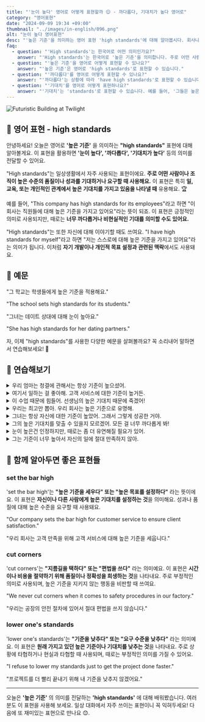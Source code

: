 ```yaml
---
title: "'눈이 높다' 영어로 어떻게 표현할까 😌 - 까다롭다, 기대치가 높다 영어로"
category: "영어표현"
date: "2024-09-09 19:34 +09:00"
thumbnail: "../images/in-english/096.png"
alt: "눈이 높다 영어표현"
desc: "'높은 기준'을 의미하는 영어 표현 'high standards'에 대해 알아봅시다. 회사나 학교에서의 높은 기대치, 개인적인 관계에서의 높은 기준, 자기 개발과 목표 설정에 관련된 상황에서 이 표현을 어떻게 사용하는지 배워봐요. 'The school sets high standards for its students', 'She has high standards for her dating partners' 등의 예문을 통해 실제 사용법을 익혀보세요. 일상 대화에서 자주 사용되는 유용한 표현이니 꼭 마스터하세요!"
faq:
  - question: "'High standards'는 한국어로 어떤 의미인가요?"
    answer: "'High standards'는 한국어로 '높은 기준'을 의미합니다. 주로 어떤 사람이나 조직이 높은 수준의 품질이나 성과를 기대하거나 요구할 때 사용합니다."
  - question: "'높은 기준'을 영어로 어떻게 표현할 수 있나요?"
    answer: "'높은 기준'은 영어로 'high standards'로 표현할 수 있습니다."
  - question: "'까다롭다'를 영어로 어떻게 표현할 수 있나요?"
    answer: "'까다롭다'는 상황에 따라 'have high standards'로 표현할 수 있습니다. 예를 들어, '그는 매우 까다로워'는 'He has very high standards'로 말할 수 있습니다."
  - question: "'기대치'를 영어로 어떻게 표현하나요?"
    answer: "'기대치'는 'standards'로 표현할 수 있습니다. 예를 들어, '그들은 높은 기대치를 가지고 있어'는 'They have high standards'로 말할 수 있습니다."
---
```


![Futuristic Building at Twilight](../images/in-english/096-1.avif)

## 🌟 영어 표현 - high standards

안녕하세요! 오늘은 영어로 **'높은 기준'** 을 의미하는 **"high standards"** 표현에 대해 알아볼게요. 이 표현을 활용하면 **'눈이 높다', '까다롭다', '기대치가 높다'** 등의 의미를 전달할 수 있어요.

"High standards"는 일상생활에서 자주 사용되는 표현이에요. **주로 어떤 사람이나 조직이 높은 수준의 품질이나 성과를 기대하거나 요구할 때 사용해요.** 이 표현은 특히 **일, 교육, 또는 개인적인 관계에서 높은 기대치를 가지고 있음을 나타낼 때** 유용해요. 🏆

예를 들어, "This company has high standards for its employees"라고 하면 "이 회사는 직원들에 대해 높은 기준을 가지고 있어요"라는 뜻이 되죠. 이 표현은 긍정적인 의미로 사용되지만, 때로는 **너무 까다롭거나 비현실적인 기대를 의미할 수도 있어요.**

"High standards"는 또한 자신에 대해 이야기할 때도 쓰여요. "I have high standards for myself"라고 하면 "저는 스스로에 대해 높은 기준을 가지고 있어요"라는 의미가 됩니다. 이처럼 **자기 개발이나 개인적 목표 설정과 관련된 맥락**에서도 사용돼요.

<script async src="https://pagead2.googlesyndication.com/pagead/js/adsbygoogle.js?client=ca-pub-1465612013356152"
     crossorigin="anonymous"></script>
<!-- engple-horizontal-ad -->

<ins class="adsbygoogle"
     style="display:block"
     data-ad-client="ca-pub-1465612013356152"
     data-ad-slot="2106896038"
     data-ad-format="auto"
     data-full-width-responsive="true"></ins>

<script>
     (adsbygoogle = window.adsbygoogle || []).push({});
</script>

## 📖 예문

"그 학교는 학생들에게 높은 기준을 적용해요."

"The school sets high standards for its students."

"그녀는 데이트 상대에 대해 눈이 높아요."

"She has high standards for her dating partners."

자, 이제 "high standards"를 사용한 다양한 예문을 살펴볼까요? 꼭 소리내어 말하면서 연습해보세요! 🚀

## 💬 연습해보기

<details>
<summary>우리 엄마는 청결에 관해서는 항상 기준이 높으셨어.</summary>
<span>My mom has always had high standards <a href="/blog/in-english/269.when-it-comes-to/">when it comes to</a> cleanliness.</span>
</details>

<details>
<summary>여기서 일하는 걸 좋아해. 고객 서비스에 대한 기준이 높거든.</summary>
<span>I love working here because they have such high standards for customer service.</span>
</details>

<details>
<summary>이 수업 때문에 힘들어. 선생님의 높은 기대치 때문에 죽겠어!</summary>
<span>I'm struggling in this class. The teacher's high standards are killing me!</span>
</details>

<details>
<summary>우리는 최고만 뽑아. 우리 회사는 높은 기준으로 유명해.</summary>
<span>We only hire the best. Our company is known for its high standards.</span>
</details>

<details>
<summary>그녀는 항상 자신에 대한 기준이 높았어. 그래서 그렇게 성공한 거야.</summary>
<!-- Start of Selection -->
<span>She's always had high standards for herself. <a href="/blog/in-english/116.that-is-why/">That's why</a> she's so successful.</span>
<!-- End of Selection -->
</details>

<details>
<summary>그의 높은 기대치를 맞출 수 있을지 모르겠어. 모든 걸 너무 까다롭게 봐!</summary>
<span>I'm not sure I can meet his high standards. He's so picky about everything!</span>
</details>

<details>
<summary>눈이 높은건 인정하지만, 때로는 좀 더 유연해질 필요가 있어.</summary>
<span>I appreciate your high standards, but sometimes you need to be more flexible.</span>
</details>

<details>
<summary>그는 기준이 너무 높아서 자신의 일에 절대 만족하지 않아.</summary>
<span>He's got such high standards that he's never <a href="/blog/in-english/303.satisfied/">satisfied</a> with his own work.</span>
</details>

## 🤝 함께 알아두면 좋은 표현들

### set the bar high

'set the bar high'는 **"높은 기준을 세우다" 또는 "높은 목표를 설정하다"** 라는 뜻이에요. 이 표현은 **자신이나 다른 사람에게 높은 기대치를 설정하는 것**을 의미해요. 성과나 품질에 대해 높은 수준을 요구할 때 사용돼요.

"Our company sets the bar high for customer service to ensure client satisfaction."

"우리 회사는 고객 만족을 위해 고객 서비스에 대해 높은 기준을 세웁니다."

### cut corners

'cut corners'는 **"지름길을 택하다" 또는 "편법을 쓰다"** 라는 의미예요. 이 표현은 **시간이나 비용을 절약하기 위해 품질이나 정확성을 희생하는 것**을 나타내요. 주로 부정적인 의미로 사용되며, 높은 기준을 지키지 않는 행동을 비판할 때 쓰여요.

"We never cut corners when it comes to safety procedures in our factory."

"우리는 공장의 안전 절차에 있어서 절대 편법을 쓰지 않습니다."

### lower one's standards

'lower one's standards'는 **"기준을 낮추다" 또는 "요구 수준을 낮추다"** 라는 의미예요. 이 표현은 **원래 가지고 있던 높은 기준이나 기대치를 낮추는 것**을 나타내요. 주로 상황에 타협하거나 현실과 타협할 때 사용되며, 때로는 부정적인 의미를 가질 수 있어요.

"I refuse to lower my standards just to get the project done faster."

"프로젝트를 더 빨리 끝내기 위해 내 기준을 낮추지 않겠어요."

---

오늘은 **'높은 기준'** 의 의미를 전달하는 **'high standards'** 에 대해 배워봤습니다. 여러분도 이 표현을 사용해 보세요. 일상 대화에서 자주 쓰이는 표현이니 꼭 익혀두세요! 다음에 또 재미있는 표현으로 만나요 😊.
